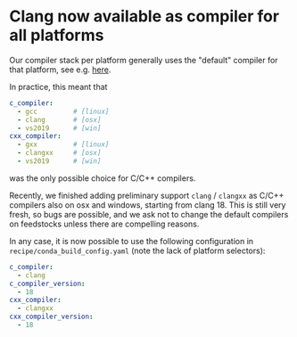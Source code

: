 # Clang now available as compiler for all platforms

Our compiler stack per platform generally uses the "default" compiler for that
platform, see e.g. [here](https://conda-forge.org/docs/maintainer/infrastructure/#compilers-and-runtimes).

In practice, this meant that

```yaml
c_compiler:
  - gcc         # [linux]
  - clang       # [osx]
  - vs2019      # [win]
cxx_compiler:
  - gxx         # [linux]
  - clangxx     # [osx]
  - vs2019      # [win]
```

was the only possible choice for C/C++ compilers.

Recently, we finished adding preliminary support `clang` / `clangxx` as
C/C++ compilers also on osx and windows, starting from clang 18.
This is still very fresh, so bugs are possible, and we ask not to change
the default compilers on feedstocks unless there are compelling reasons.

In any case, it is now possible to use the following configuration in
`recipe/conda_build_config.yaml` (note the lack of platform selectors):

```yaml
c_compiler:
  - clang
c_compiler_version:
  - 18
cxx_compiler:
  - clangxx
cxx_compiler_version:
  - 18
```
